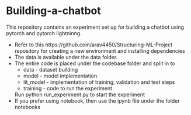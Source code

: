 # Building-a-chatbot

This repository contains an experiment set up for building a chatbot using pytorch and pytorch lightninng.
<ul>
<li>Refer to this https://github.com/arav4450/Structuring-ML-Project repository for creating a new environment and installing dependencies</li>
<li>The data is available under the data folder.</li>
<li>The entire code is placed under the codebase folder and split in to
<ul><li>data - dataset building</li>
<li>model - model implementation</li>
<li>lit_model - implementation of training, validation and test steps</li>
<li>training - code to run the experiment</li></ul>
Run python run_experiment.py to start the experiment</li>
<li>If you prefer using notebook, then use the ipynb file under the folder notebooks</li>
</ul>
